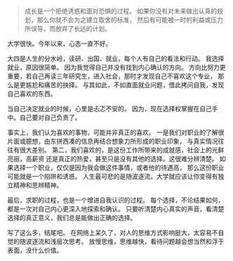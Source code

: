 > 成长是一个拒绝诱惑和面对恐惧的过程。
> 如果你没有对未来做出认真的规划，那么你就不会为之建立取舍的标准，
> 然后有可能被一时的利益或压力所误导，而放弃了长远的计划。

大学很快。今年以来，心态一直不好。

大四是人生的分水岭，读研、出国、就业，每个人有自己的看法和行动。
我选择就业，原因很简单。
因为我觉得自己并没有找到内心确认的方向。
方向比努力更重要，若自己再读三年研究生，进入社会，那时才发现自己不喜欢这个专业，
那么是更尴尬和痛苦的抉择。
与其如此，不如直面就业问题，借此拷问自我，发现自己喜欢的东西。

当自己决定就业的时候，心里是忐忑不安的。
因为，现在选择权掌握在自己手中。自己要对自己负责了。

事实上，我们认为喜欢的事物，可能并非真正的喜欢。
一是我们对职业的了解很片面或臆想，由东拼西凑的信息再结合想象力所形成的职业印象，
与真实情况往往有很大差别。
第二，我们喜欢的，是这份工作所带来的成就感，社会上的光鲜亮丽，高薪资
还是真正的热爱，甚至只是没有其他的选择。这很难分辨清楚。
如果选择一个职业，仅仅是因为我会做这件事情，或者他的待遇高，
那么这份职业可能就是一个陷阱和诱惑。
人生最可悲的是随波逐流。大学就应该让你变得有独立精神和思辨精神。

最后，求职的过程，也是一个增进自我认识的过程。
每个选择，不论结果如何，都是一次对自己内心更深入地探索和确认。
只要听清楚内心真实的声音，看清楚选择的真正意义，我们总是能做出正确的选择。

写了这么多，结尾吧。
在网络上呆久了，对人的思维方式影响挺大，太容易不自觉的随波逐流和浅层次思考。
放慢思维，思维越快，看待问题越会想当然和浮于表面，没什么价值。